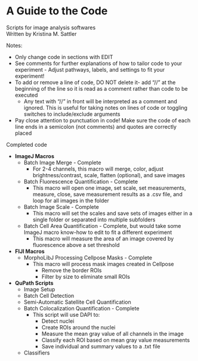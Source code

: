 # A Guide to the Code

Scripts for image analysis softwares  
Written by Kristina M. Sattler

Notes:
- Only change code in sections with EDIT
- See comments for further explanations of how to tailor code to your experiment - Adjust pathways, labels, and settings to fit your experiment! 
- To add or remove a line of code, DO NOT delete it- add “//” at the beginning of the line so it is read as a comment rather than code to be executed
  - Any text with “//” in front will be interpreted as a comment and ignored. This is useful for taking notes on lines of code or toggling switches to include/exclude arguments
- Pay close attention to punctuation in code! Make sure the code of each line ends in a semicolon (not comments) and quotes are correctly placed

Completed code
- **ImageJ Macros**
  - Batch Image Merge - Complete
    - For 2-4 channels, this macro will merge, color, adjust brightness/contrast, scale, flatten (optional), and save images 
  - Batch Fluorescence Quantification - Complete
    - This macro will open one image, set scale, set measurements, measure, close, save measurement results as a .csv file, and loop for all images in the folder 
  - Batch Image Scale - Complete
    - This macro will set the scales and save sets of images either in a single folder or separated into multiple subfolders
  - Batch Cell Area Quantification - Complete, but would take some ImageJ macro know-how to edit to fit a different experiment
    - This macro will measure the area of an image covered by fluorescence above a set threshold
- **FIJI Macros**
  - MorphoLibJ Processing Cellpose Masks - Complete
    - This macro will process mask images created in Cellpose 
      - Remove the border ROIs 
      - Filter by size to eliminate small ROIs
- **QuPath Scripts**
  - Image Setup
  - Batch Cell Detection
  - Semi-Automatic Satellite Cell Quantification
  - Batch Colocalization Quantification - Complete
    - This script will use DAPI to:
      - Detect nuclei
      - Create ROIs around the nuclei
      - Measure the mean gray value of all channels in the image
      - Classify each ROI based on mean gray value measurements
      - Save individual and summary values to a .txt file
  - Classifiers
